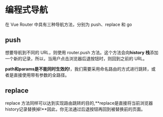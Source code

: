# 编程式导航
在 Vue Router 中具有三种导航方法，分别为 push、replace 和 go  

## push

想要导航到不同的 URL，则使用 router.push 方法。这个方法会向**history 栈**添加一个新的记录，所以，当用户点击浏览器后退按钮时，则回到之前的 URL。  

**path和params是不能同时生效的!**，我们需要采用命名路由的方式进行跳转，或者是直接使用带有参数的全路径。

## replace
replace 方法同样可以达到实现路由跳转的目的,**replace是直接将当前浏览器history记录替换掉!**因此，你无法通过后退按钮再回到被替换前的页面。